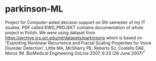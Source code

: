 # parkinson-ML

Project for Computer-aided decision support on 5th semester of my IT studies.
PDF called KWD_PROJEKT contains documentation of whole project in Polish.
We were using dataset from https://archive.ics.uci.edu/ml/datasets/parkinsons which is based on 
"Exploiting Nonlinear Recurrence and Fractal Scaling Properties for Voice Disorder Detection',
Little MA, McSharry PE, Roberts SJ, Costello DAE, Moroz IM. BioMedical Engineering OnLine 2007, 6:23 (26 June 2007)"
